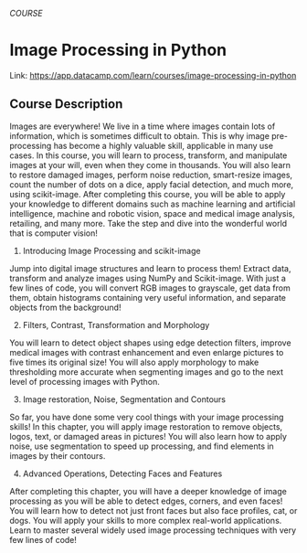 *COURSE*

# Image Processing in Python

Link: https://app.datacamp.com/learn/courses/image-processing-in-python

## Course Description
Images are everywhere! We live in a time where images contain lots of information, which is sometimes difficult to obtain. This is why image pre-processing has become a highly valuable skill, applicable in many use cases. In this course, you will learn to process, transform, and manipulate images at your will, even when they come in thousands. You will also learn to restore damaged images, perform noise reduction, smart-resize images, count the number of dots on a dice, apply facial detection, and much more, using scikit-image. After completing this course, you will be able to apply your knowledge to different domains such as machine learning and artificial intelligence, machine and robotic vision, space and medical image analysis, retailing, and many more. Take the step and dive into the wonderful world that is computer vision!

1. Introducing Image Processing and scikit-image

Jump into digital image structures and learn to process them! Extract data, transform and analyze images using NumPy and Scikit-image. With just a few lines of code, you will convert RGB images to grayscale, get data from them, obtain histograms containing very useful information, and separate objects from the background!

2. Filters, Contrast, Transformation and Morphology

You will learn to detect object shapes using edge detection filters, improve medical images with contrast enhancement and even enlarge pictures to five times its original size! You will also apply morphology to make thresholding more accurate when segmenting images and go to the next level of processing images with Python.

3. Image restoration, Noise, Segmentation and Contours

So far, you have done some very cool things with your image processing skills! In this chapter, you will apply image restoration to remove objects, logos, text, or damaged areas in pictures! You will also learn how to apply noise, use segmentation to speed up processing, and find elements in images by their contours.

4. Advanced Operations, Detecting Faces and Features

After completing this chapter, you will have a deeper knowledge of image processing as you will be able to detect edges, corners, and even faces! You will learn how to detect not just front faces but also face profiles, cat, or dogs. You will apply your skills to more complex real-world applications. Learn to master several widely used image processing techniques with very few lines of code!

